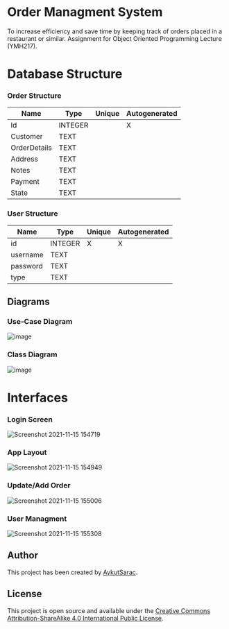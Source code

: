 # Order Managment System
To increase efficiency and save time by keeping track of orders placed in a restaurant or similar. Assignment for Object Oriented Programming Lecture (YMH217).

# Database Structure
### Order Structure
| Name         | Type    | Unique | Autogenerated |
|--------------|---------|--------|---------------|
| Id           | INTEGER |       |       X       |
| Customer     | TEXT    |        |               |
| OrderDetails | TEXT    |        |               |
| Address | TEXT    |        |               |
| Notes | TEXT    |        |               |
| Payment | TEXT    |        |               |
| State | TEXT    |        |               |

### User Structure

| Name         | Type    | Unique | Autogenerated |
|--------------|---------|--------|---------------|
| id           | INTEGER |    X   |       X       |
| username     | TEXT    |        |               |
| password | TEXT    |        |               |
| type | TEXT    |        |               |

## Diagrams
### Use-Case Diagram
![image](https://user-images.githubusercontent.com/47941171/143551561-c5e7fada-4e2f-4795-a1ae-ac324774f197.png)

### Class Diagram
![image](https://user-images.githubusercontent.com/47941171/143551481-e4a8d290-2c74-4398-b744-9423ed6a0abb.png)


# Interfaces
### Login Screen
![Screenshot 2021-11-15 154719](https://user-images.githubusercontent.com/47941171/143550568-a2b8a052-5831-4074-9dc2-0b40f23749f4.png)

### App Layout
![Screenshot 2021-11-15 154949](https://user-images.githubusercontent.com/47941171/143550712-fb54c835-655c-4e90-b792-bb1236022faf.png)

### Update/Add Order
![Screenshot 2021-11-15 155006](https://user-images.githubusercontent.com/47941171/143550745-970efb3c-38f5-4d3c-b118-dbb46e0f0198.png)

### User Managment
![Screenshot 2021-11-15 155308](https://user-images.githubusercontent.com/47941171/143550766-e9215096-2ffa-459e-9b35-9c4710dacd2e.png)


## Author

This project has been created by [AykutSarac](https://github.com/AykutSarac).

## License

This project is open source and available under the [Creative Commons Attribution-ShareAlike 4.0 International Public
      License](LICENSE).
